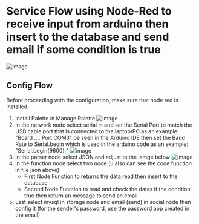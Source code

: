 # Service Flow using Node-Red to receive input from arduino then insert to the database and send email if some condition is true
![image](https://user-images.githubusercontent.com/74691228/231653546-04feb255-c9ae-4d39-8be0-8c52212f4c86.png)

## Config Flow
Before proceeding with the configuration, make sure that node red is installed.
1. Install Palette in Manage Palette
![image](https://user-images.githubusercontent.com/74691228/231656935-529c0467-2229-47f7-9466-9cfa99acf846.png)
2. In the network node select serial in and set the Serial Port to match the USB cable port that is connected to the laptop/PC as an example: "Board .... Port COM3"  be seen in the Arduino IDE then set the Baud Rate to Serial.begin which is used in the arduino code as an example: "Serial.begin(9600);"
![image](https://user-images.githubusercontent.com/74691228/231654032-1855f513-d549-49e8-8ac4-deb9bcb7d904.png)
3. In the parser node select JSON and adjust to the iamge below
![image](https://user-images.githubusercontent.com/74691228/231658893-8cbbee45-c659-4343-85bb-f6ce17d0f8f7.png)
4. In the function node select two node (u also can see the code function in file json above)
   - First Node Function to returns the data read then insert to the database
   - Second Node Function to read and check the datas if the condtion true then return an message to send an email
5. Last select mysql in storage node and email (send) in social node then config it (for the sender's password, use the password app created in the email)
